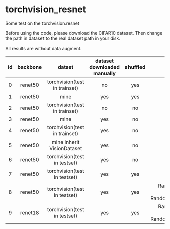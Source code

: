 # torchvision_resnet
Some test on the torchvision.resnet

Before using the code, please download the CIFAR10 dataset. Then change the path in dataset to the real dataset path in your disk.

All results are without data augment.

id|backbone|datset | dataset downloaded manually | shuffled| data aug | acc|fluctuation of curve
:--------------:|:--------------:|:--------------:|:---------:|:-------:|:-------:|:-------:|:-------:
0|renet50|torchvision(test in trainset)   | no | yes | none |99%|small
1|renet50|mine  | yes  | yes | none| 60%|small
2|renet50|torchvision(test in trainset)   | no | no | none|99%|small
3|renet50|mine  | yes  | no | none| 60%|small
4|renet50|torchvision(test in trainset)   | yes | no | none|99%|small
5|renet50|mine inherit VisionDataset   | yes | no | none|68%|large
6|renet50|torchvision(test in testset)   | yes | no | none|68%|large
7|renet50|torchvision(test in testset)   | yes | yes | none|71.79%|
8|renet50|torchvision(test in testset)   | yes | yes | RandomCrop(32, padding=4) RandomHorizontalFlip()|78%|
9|renet18|torchvision(test in testset)   | yes | yes | RandomCrop(32, padding=4) RandomHorizontalFlip()|78%|